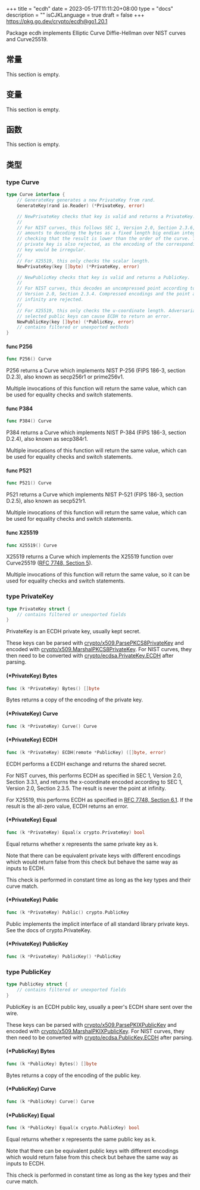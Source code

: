 +++
title = "ecdh"
date = 2023-05-17T11:11:20+08:00
type = "docs"
description = ""
isCJKLanguage = true
draft = false
+++
https://pkg.go.dev/crypto/ecdh@go1.20.1



Package ecdh implements Elliptic Curve Diffie-Hellman over NIST curves and Curve25519.





  

  



  

  



  


## 常量 

This section is empty.

## 变量

This section is empty.

## 函数

This section is empty.

## 类型

### type Curve 

``` go
type Curve interface {
	// GenerateKey generates a new PrivateKey from rand.
	GenerateKey(rand io.Reader) (*PrivateKey, error)

	// NewPrivateKey checks that key is valid and returns a PrivateKey.
	//
	// For NIST curves, this follows SEC 1, Version 2.0, Section 2.3.6, which
	// amounts to decoding the bytes as a fixed length big endian integer and
	// checking that the result is lower than the order of the curve. The zero
	// private key is also rejected, as the encoding of the corresponding public
	// key would be irregular.
	//
	// For X25519, this only checks the scalar length.
	NewPrivateKey(key []byte) (*PrivateKey, error)

	// NewPublicKey checks that key is valid and returns a PublicKey.
	//
	// For NIST curves, this decodes an uncompressed point according to SEC 1,
	// Version 2.0, Section 2.3.4. Compressed encodings and the point at
	// infinity are rejected.
	//
	// For X25519, this only checks the u-coordinate length. Adversarially
	// selected public keys can cause ECDH to return an error.
	NewPublicKey(key []byte) (*PublicKey, error)
	// contains filtered or unexported methods
}
```

#### func P256 

``` go
func P256() Curve
```

P256 returns a Curve which implements NIST P-256 (FIPS 186-3, section D.2.3), also known as secp256r1 or prime256v1.

Multiple invocations of this function will return the same value, which can be used for equality checks and switch statements.

#### func P384 

``` go
func P384() Curve
```

P384 returns a Curve which implements NIST P-384 (FIPS 186-3, section D.2.4), also known as secp384r1.

Multiple invocations of this function will return the same value, which can be used for equality checks and switch statements.

#### func P521 

``` go
func P521() Curve
```

P521 returns a Curve which implements NIST P-521 (FIPS 186-3, section D.2.5), also known as secp521r1.

Multiple invocations of this function will return the same value, which can be used for equality checks and switch statements.

#### func X25519 

``` go
func X25519() Curve
```

X25519 returns a Curve which implements the X25519 function over Curve25519 ([RFC 7748, Section 5](https://rfc-editor.org/rfc/rfc7748.html#section-5)).

Multiple invocations of this function will return the same value, so it can be used for equality checks and switch statements.

### type PrivateKey 

``` go
type PrivateKey struct {
	// contains filtered or unexported fields
}
```

PrivateKey is an ECDH private key, usually kept secret.

These keys can be parsed with [crypto/x509.ParsePKCS8PrivateKey](https://pkg.go.dev/crypto/x509#ParsePKCS8PrivateKey) and encoded with [crypto/x509.MarshalPKCS8PrivateKey](https://pkg.go.dev/crypto/x509#MarshalPKCS8PrivateKey). For NIST curves, they then need to be converted with [crypto/ecdsa.PrivateKey.ECDH](https://pkg.go.dev/crypto/ecdsa#PrivateKey.ECDH) after parsing.

#### (*PrivateKey) Bytes 

``` go
func (k *PrivateKey) Bytes() []byte
```

Bytes returns a copy of the encoding of the private key.

#### (*PrivateKey) Curve 

``` go
func (k *PrivateKey) Curve() Curve
```

#### (*PrivateKey) ECDH 

``` go
func (k *PrivateKey) ECDH(remote *PublicKey) ([]byte, error)
```

ECDH performs a ECDH exchange and returns the shared secret.

For NIST curves, this performs ECDH as specified in SEC 1, Version 2.0, Section 3.3.1, and returns the x-coordinate encoded according to SEC 1, Version 2.0, Section 2.3.5. The result is never the point at infinity.

For X25519, this performs ECDH as specified in [RFC 7748, Section 6.1](https://rfc-editor.org/rfc/rfc7748.html#section-6.1). If the result is the all-zero value, ECDH returns an error.

#### (*PrivateKey) Equal 

``` go
func (k *PrivateKey) Equal(x crypto.PrivateKey) bool
```

Equal returns whether x represents the same private key as k.

Note that there can be equivalent private keys with different encodings which would return false from this check but behave the same way as inputs to ECDH.

This check is performed in constant time as long as the key types and their curve match.

#### (*PrivateKey) Public 

``` go
func (k *PrivateKey) Public() crypto.PublicKey
```

Public implements the implicit interface of all standard library private keys. See the docs of crypto.PrivateKey.

#### (*PrivateKey) PublicKey 

``` go
func (k *PrivateKey) PublicKey() *PublicKey
```

### type PublicKey 

``` go
type PublicKey struct {
	// contains filtered or unexported fields
}
```

PublicKey is an ECDH public key, usually a peer's ECDH share sent over the wire.

These keys can be parsed with [crypto/x509.ParsePKIXPublicKey](https://pkg.go.dev/crypto/x509#ParsePKIXPublicKey) and encoded with [crypto/x509.MarshalPKIXPublicKey](https://pkg.go.dev/crypto/x509#MarshalPKIXPublicKey). For NIST curves, they then need to be converted with [crypto/ecdsa.PublicKey.ECDH](https://pkg.go.dev/crypto/ecdsa#PublicKey.ECDH) after parsing.

#### (*PublicKey) Bytes 

``` go
func (k *PublicKey) Bytes() []byte
```

Bytes returns a copy of the encoding of the public key.

#### (*PublicKey) Curve 

``` go
func (k *PublicKey) Curve() Curve
```

#### (*PublicKey) Equal 

``` go
func (k *PublicKey) Equal(x crypto.PublicKey) bool
```

Equal returns whether x represents the same public key as k.

Note that there can be equivalent public keys with different encodings which would return false from this check but behave the same way as inputs to ECDH.

This check is performed in constant time as long as the key types and their curve match.